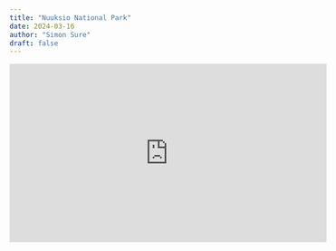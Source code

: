 ```yaml
---
title: "Nuuksio National Park"
date: 2024-03-16
author: "Simon Sure"
draft: false
---
```


<iframe width="560" height="315" src="https://www.youtube.com/embed/s1Q-AIZG8Ns?si=fqJy54mWvAOP_B0v" title="YouTube video player" frameborder="0" allow="accelerometer; autoplay; clipboard-write; encrypted-media; gyroscope; picture-in-picture; web-share" referrerpolicy="strict-origin-when-cross-origin" allowfullscreen></iframe>